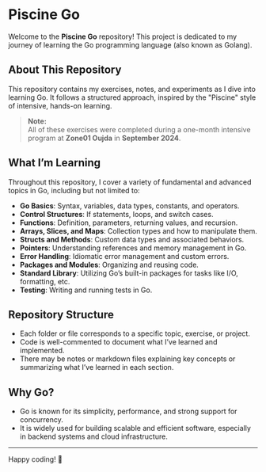 # Piscine Go

Welcome to the **Piscine Go** repository! This project is dedicated to my journey of learning the Go programming language (also known as Golang).

## About This Repository

This repository contains my exercises, notes, and experiments as I dive into learning Go. It follows a structured approach, inspired by the "Piscine" style of intensive, hands-on learning.

> **Note:**  
> All of these exercises were completed during a one-month intensive program at **Zone01 Oujda** in **September 2024**.

## What I’m Learning

Throughout this repository, I cover a variety of fundamental and advanced topics in Go, including but not limited to:

- **Go Basics**: Syntax, variables, data types, constants, and operators.
- **Control Structures**: If statements, loops, and switch cases.
- **Functions**: Definition, parameters, returning values, and recursion.
- **Arrays, Slices, and Maps**: Collection types and how to manipulate them.
- **Structs and Methods**: Custom data types and associated behaviors.
- **Pointers**: Understanding references and memory management in Go.
- **Error Handling**: Idiomatic error management and custom errors.
- **Packages and Modules**: Organizing and reusing code.
- **Standard Library**: Utilizing Go’s built-in packages for tasks like I/O, formatting, etc.
- **Testing**: Writing and running tests in Go.

## Repository Structure

- Each folder or file corresponds to a specific topic, exercise, or project.
- Code is well-commented to document what I’ve learned and implemented.
- There may be notes or markdown files explaining key concepts or summarizing what I’ve learned in each section.

## Why Go?

- Go is known for its simplicity, performance, and strong support for concurrency.
- It is widely used for building scalable and efficient software, especially in backend systems and cloud infrastructure.

---

Happy coding! 🚀
